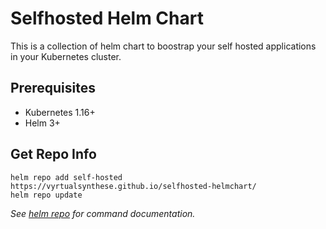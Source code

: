 # Selfhosted Helm Chart

This is a collection of helm chart to boostrap your self hosted applications in your Kubernetes cluster.

## Prerequisites

- Kubernetes 1.16+
- Helm 3+

## Get Repo Info

```console
helm repo add self-hosted https://vyrtualsynthese.github.io/selfhosted-helmchart/
helm repo update
```

_See [helm repo](https://helm.sh/docs/helm/helm_repo/) for command documentation._
